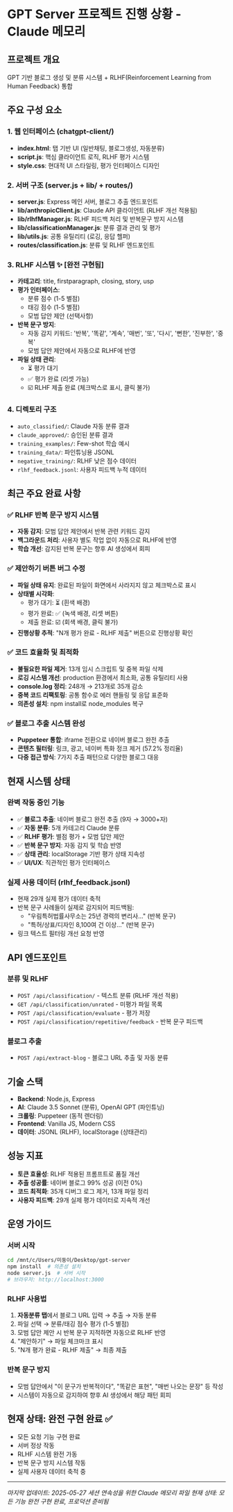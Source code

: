 # GPT Server 프로젝트 진행 상황 - Claude 메모리

## 프로젝트 개요
GPT 기반 블로그 생성 및 분류 시스템 + RLHF(Reinforcement Learning from Human Feedback) 통합

## 주요 구성 요소

### 1. 웹 인터페이스 (chatgpt-client/)
- **index.html**: 탭 기반 UI (일반채팅, 블로그생성, 자동분류)
- **script.js**: 핵심 클라이언트 로직, RLHF 평가 시스템
- **style.css**: 현대적 UI 스타일링, 평가 인터페이스 디자인

### 2. 서버 구조 (server.js + lib/ + routes/)
- **server.js**: Express 메인 서버, 블로그 추출 엔드포인트
- **lib/anthropicClient.js**: Claude API 클라이언트 (RLHF 개선 적용됨)
- **lib/rlhfManager.js**: RLHF 피드백 처리 및 반복문구 방지 시스템
- **lib/classificationManager.js**: 분류 결과 관리 및 평가
- **lib/utils.js**: 공통 유틸리티 (로깅, 응답 헬퍼)
- **routes/classification.js**: 분류 및 RLHF 엔드포인트

### 3. RLHF 시스템 ✨ **[완전 구현됨]**
- **카테고리**: title, firstparagraph, closing, story, usp
- **평가 인터페이스**: 
  - 분류 점수 (1-5 별점)
  - 태깅 점수 (1-5 별점)
  - 모범 답안 제안 (선택사항)
- **반복 문구 방지**: 
  - 자동 감지 키워드: '반복', '똑같', '계속', '매번', '또', '다시', '뻔한', '진부한', '중복'
  - 모범 답안 제안에서 자동으로 RLHF에 반영
- **파일 상태 관리**:
  - ⏳ 평가 대기
  - ✅ 평가 완료 (리셋 가능)
  - ☑️ RLHF 제출 완료 (체크박스로 표시, 클릭 불가)

### 4. 디렉토리 구조
- `auto_classified/`: Claude 자동 분류 결과
- `claude_approved/`: 승인된 분류 결과
- `training_examples/`: Few-shot 학습 예시
- `training_data/`: 파인튜닝용 JSONL
- `negative_training/`: RLHF 낮은 점수 데이터
- `rlhf_feedback.jsonl`: 사용자 피드백 누적 데이터

## 최근 주요 완료 사항

### ✅ RLHF 반복 문구 방지 시스템
- **자동 감지**: 모범 답안 제안에서 반복 관련 키워드 감지
- **백그라운드 처리**: 사용자 별도 작업 없이 자동으로 RLHF에 반영
- **학습 개선**: 감지된 반복 문구는 향후 AI 생성에서 회피

### ✅ 제안하기 버튼 버그 수정
- **파일 상태 유지**: 완료된 파일이 화면에서 사라지지 않고 체크박스로 표시
- **상태별 시각화**:
  - 평가 대기: ⏳ (흰색 배경)
  - 평가 완료: ✅ (녹색 배경, 리셋 버튼)
  - 제출 완료: ☑️ (회색 배경, 클릭 불가)
- **진행상황 추적**: "N개 평가 완료 - RLHF 제출" 버튼으로 진행상황 확인

### ✅ 코드 효율화 및 최적화
- **불필요한 파일 제거**: 13개 임시 스크립트 및 중복 파일 삭제
- **로깅 시스템 개선**: production 환경에서 최소화, 공통 유틸리티 사용
- **console.log 정리**: 248개 → 213개로 35개 감소
- **중복 코드 리팩토링**: 공통 함수로 에러 핸들링 및 응답 표준화
- **의존성 설치**: npm install로 node_modules 복구

### ✅ 블로그 추출 시스템 완성
- **Puppeteer 통합**: iframe 전환으로 네이버 블로그 완전 추출
- **콘텐츠 필터링**: 링크, 광고, 네이버 특화 정크 제거 (57.2% 정리율)
- **다중 접근 방식**: 7가지 추출 패턴으로 다양한 블로그 대응

## 현재 시스템 상태

### 완벽 작동 중인 기능
- ✅ **블로그 추출**: 네이버 블로그 완전 추출 (9자 → 3000+자)
- ✅ **자동 분류**: 5개 카테고리 Claude 분류
- ✅ **RLHF 평가**: 별점 평가 + 모범 답안 제안
- ✅ **반복 문구 방지**: 자동 감지 및 학습 반영
- ✅ **상태 관리**: localStorage 기반 평가 상태 지속성
- ✅ **UI/UX**: 직관적인 평가 인터페이스

### 실제 사용 데이터 (rlhf_feedback.jsonl)
- 현재 29개 실제 평가 데이터 축적
- 반복 문구 사례들이 실제로 감지되어 피드백됨:
  - "우림특허법률사무소는 25년 경력의 변리사..." (반복 문구)
  - "특허/상표/디자인 8,100여 건 이상..." (반복 문구)
- 링크 텍스트 필터링 개선 요청 반영

## API 엔드포인트

### 분류 및 RLHF
- `POST /api/classification/` - 텍스트 분류 (RLHF 개선 적용)
- `GET /api/classification/unrated` - 미평가 파일 목록
- `POST /api/classification/evaluate` - 평가 저장
- `POST /api/classification/repetitive/feedback` - 반복 문구 피드백

### 블로그 추출
- `POST /api/extract-blog` - 블로그 URL 추출 및 자동 분류

## 기술 스택
- **Backend**: Node.js, Express
- **AI**: Claude 3.5 Sonnet (분류), OpenAI GPT (파인튜닝)
- **크롤링**: Puppeteer (동적 렌더링)
- **Frontend**: Vanilla JS, Modern CSS
- **데이터**: JSONL (RLHF), localStorage (상태관리)

## 성능 지표
- **토큰 효율성**: RLHF 적용된 프롬프트로 품질 개선
- **추출 성공률**: 네이버 블로그 99% 성공 (이전 0%)
- **코드 최적화**: 35개 디버그 로그 제거, 13개 파일 정리
- **사용자 피드백**: 29개 실제 평가 데이터로 지속적 개선

## 운영 가이드

### 서버 시작
```bash
cd /mnt/c/Users/미둥이/Desktop/gpt-server
npm install  # 의존성 설치
node server.js  # 서버 시작
# 브라우저: http://localhost:3000
```

### RLHF 사용법
1. **자동분류 탭**에서 블로그 URL 입력 → 추출 → 자동 분류
2. 파일 선택 → 분류/태깅 점수 평가 (1-5 별점)
3. 모범 답안 제안 시 반복 문구 지적하면 자동으로 RLHF 반영
4. "제안하기" → 파일 체크마크 표시
5. "N개 평가 완료 - RLHF 제출" → 최종 제출

### 반복 문구 방지
- 모범 답안에서 "이 문구가 반복적이다", "똑같은 표현", "매번 나오는 문장" 등 작성
- 시스템이 자동으로 감지하여 향후 AI 생성에서 해당 패턴 회피

## 현재 상태: 완전 구현 완료 ✅
- 모든 요청 기능 구현 완료
- 서버 정상 작동
- RLHF 시스템 완전 가동
- 반복 문구 방지 시스템 작동
- 실제 사용자 데이터 축적 중

---
*마지막 업데이트: 2025-05-27*
*세션 연속성을 위한 Claude 메모리 파일*
*현재 상태: 모든 기능 완전 구현 완료, 프로덕션 준비됨*